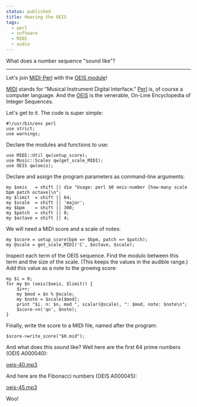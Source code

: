```yaml
---                                                                                                                                                                          
status: published
title: Hearing the OEIS
tags:
  - perl
  - software
  - MIDI
  - audio
---
```


What does a number sequence "sound like"?

---

Let's join [MIDI-Perl](https://metacpan.org/release/MIDI-Perl) with the [OEIS module](https://metacpan.org/release/OEIS)!

[MIDI](https://www.midi.org/) stands for "Musical Instrument Digital Interface."  [Perl](https://www.perl.org/) is, of course a computer language.  And the [OEIS](https://oeis.org/) is the venerable, On-Line Encyclopedia of Integer Sequences.

Let's get to it.  The code is super simple:

    #!/usr/bin/env perl
    use strict;
    use warnings;

Declare the modules and functions to use:

    use MIDI::Util qw(setup_score);
    use Music::Scales qw(get_scale_MIDI);
    use OEIS qw(oeis);

Declare and assign the program parameters as command-line arguments:

    my $oeis   = shift || die "Usage: perl $0 oeis-number [how-many scale bpm patch octave]\n";
    my $limit  = shift || 64;
    my $scale  = shift || 'major';
    my $bpm    = shift || 300;
    my $patch  = shift || 0;
    my $octave = shift || 4;

We will need a MIDI score and a scale of notes:

    my $score = setup_score(bpm => $bpm, patch => $patch);
    my @scale = get_scale_MIDI('C', $octave, $scale);

Inspect each term of the OEIS sequence.  Find the modulo between this term and the size of the scale.  (This keeps the values in the audible range.)  Add this value as a note to the growing score:

    my $i = 0;
    for my $n (oeis($oeis, $limit)) {
        $i++;
        my $mod = $n % @scale;
        my $note = $scale[$mod];
        print "$i. n: $n, mod ", scalar(@scale), ": $mod, note: $note\n";
        $score->n('qn', $note);
    }

Finally, write the score to a MIDI file, named after the program:

    $score->write_score("$0.mid");

And what does this sound like?  Well here are the first 64 prime numbers (OEIS A000040):

[oeis-40.mp3](oeis-40.mp3)

And here are the Fibonacci numbers (OEIS A000045):

[oeis-45.mp3](oeis-45.mp3)

Woo!


